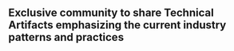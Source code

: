 ## Exclusive community to share Technical Artifacts emphasizing the current industry patterns and practices


